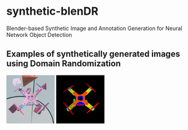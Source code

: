# synthetic-blenDR
 Blender-based Synthetic Image and Annotation Generation for Neural Network Object Detection

 ## Examples of synthetically generated images using Domain Randomization

<img src="/examples/rgb_image_001.png" alt="Image" style="width:25%;"> <img src="/examples/iseg_image_001.png" alt="Image" style="width:25%;">

